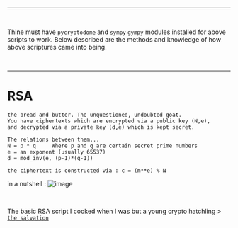 
***
<br>

Thine must have `pycryptodome` and `sympy` `gympy` modules installed for above scripts to work.
Below described are the methods and knowledge of how above scriptures came into being.
   
<br>

***

# RSA

```
the bread and butter. The unquestioned, undoubted goat.
You have ciphertexts which are encrypted via a public key (N,e),
and decrypted via a private key (d,e) which is kept secret.

The relations between them...
N = p * q     Where p and q are certain secret prime numbers
e = an exponent (usually 65537)
d = mod_inv(e, (p-1)*(q-1))

the ciphertext is constructed via : c = (m**e) % N
```
in a nutshell : 
![image](https://github.com/IC3lemon/cryptobible/assets/150153966/bc39b6b0-a9a4-405c-9f16-ad65a82a84e9)

<br>

The basic RSA script I cooked when I was but a young crypto hatchling > <a href="https://github.com/IC3lemon/cryptobible/blob/main/scripts/rsa-basic.py">`the salvation`</a>

<br>

